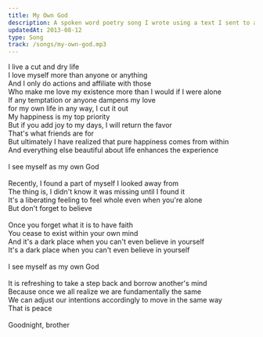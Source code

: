 ```yaml
---
title: My Own God
description: A spoken word poetry song I wrote using a text I sent to a friend explaining my thoughts on the idea of a "higher power" at the time.
updatedAt: 2013-08-12
type: Song
track: /songs/my-own-god.mp3
---
```


I live a cut and dry life<br>
I love myself more than anyone or anything<br>
And I only do actions and affiliate with those<br>
Who make me love my existence more than I would if I were alone<br>
If any temptation or anyone dampens my love<br>
for my own life in any way, I cut it out<br>
My happiness is my top priority<br>
But if you add joy to my days, I will return the favor<br>
That's what friends are for<br>
But ultimately I have realized that pure happiness comes from within<br>
And everything else beautiful about life enhances the experience<br>
<br>
I see myself as my own God<br>
<br>
Recently, I found a part of myself I looked away from<br>
The thing is, I didn't know it was missing until I found it<br>
It's a liberating feeling to feel whole even when you're alone<br>
But don't forget to believe<br>
<br>
Once you forget what it is to have faith<br>
You cease to exist within your own mind<br>
And it's a dark place when you can't even believe in yourself<br>
It's a dark place when you can't even believe in yourself<br>
<br>
I see myself as my own God<br>
<br>
It is refreshing to take a step back and borrow another's mind<br>
Because once we all realize we are fundamentally the same<br>
We can adjust our intentions accordingly to move in the same way<br>
That is peace<br>
<br>
Goodnight, brother
